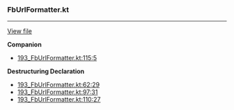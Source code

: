 ### FbUrlFormatter.kt
---
[View file](../files/193_FbUrlFormatter.kt)

**Companion**

 - [193_FbUrlFormatter.kt:115:5](../files/193_FbUrlFormatter.kt#L115)

**Destructuring Declaration**

 - [193_FbUrlFormatter.kt:62:29](../files/193_FbUrlFormatter.kt#L62)
 - [193_FbUrlFormatter.kt:97:31](../files/193_FbUrlFormatter.kt#L97)
 - [193_FbUrlFormatter.kt:110:27](../files/193_FbUrlFormatter.kt#L110)
